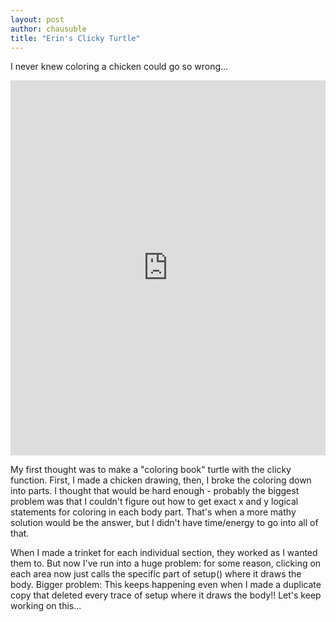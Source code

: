 ```yaml
--- 
layout: post
author: chausuble
title: "Erin's Clicky Turtle"
---
```


I never knew coloring a chicken could go so wrong...

<iframe src="https://trinket.io/embed/python/e5479e9be6" width="100%" height="600" frameborder="0" marginwidth="0" marginheight="0" allowfullscreen></iframe>

My first thought was to make a "coloring book" turtle with the clicky function. First, I made a chicken drawing, then, I broke the coloring down into parts.
I thought that would be hard enough - probably the biggest problem was that I couldn't figure out how to get exact x and y
logical statements for coloring in each body part. That's when a more mathy solution would be the answer, but I didn't have
time/energy to go into all of that.

When I made a trinket for each individual section, they worked as I wanted them to. But now I've run into a huge problem: 
for some reason, clicking on each area now just calls the specific part of setup() where it draws the body. Bigger
problem: This keeps happening even when I made a duplicate copy that deleted every trace of setup where it draws the body!!
Let's keep working on this...
